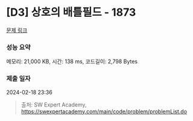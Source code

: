 # [D3] 상호의 배틀필드 - 1873 

[문제 링크](https://swexpertacademy.com/main/code/problem/problemDetail.do?contestProbId=AV5LyE7KD2ADFAXc) 

### 성능 요약

메모리: 21,000 KB, 시간: 138 ms, 코드길이: 2,798 Bytes

### 제출 일자

2024-02-18 23:36



> 출처: SW Expert Academy, https://swexpertacademy.com/main/code/problem/problemList.do